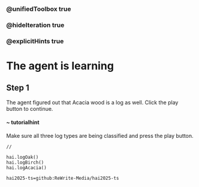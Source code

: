 ### @unifiedToolbox true
### @hideIteration true
### @explicitHints true

# The agent is learning

## Step 1
The agent figured out that Acacia wood is a log as well. Click the play button to continue.

#### ~ tutorialhint 
Make sure all three log types are being classified and press the play button.

```ghost
//
```
```template
hai.logOak()
hai.logBirch()
hai.logAcacia()

```
```package
hai2025-ts=github:ReWrite-Media/hai2025-ts
```
